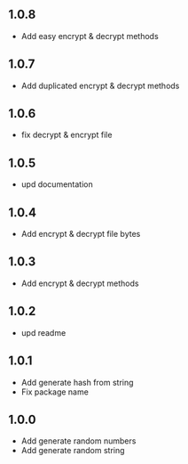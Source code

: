 ## 1.0.8

- Add easy encrypt & decrypt methods

## 1.0.7

- Add duplicated encrypt & decrypt methods

## 1.0.6

- fix decrypt & encrypt file

## 1.0.5

- upd documentation

## 1.0.4

- Add encrypt & decrypt file bytes

## 1.0.3

- Add encrypt & decrypt methods

## 1.0.2

- upd readme

## 1.0.1

- Add generate hash from string
- Fix package name

## 1.0.0

- Add generate random numbers
- Add generate random string

